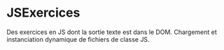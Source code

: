 # JSExercices
Des exercices en JS dont la sortie texte est dans le DOM. Chargement et instanciation dynamique de fichiers de classe JS. 
